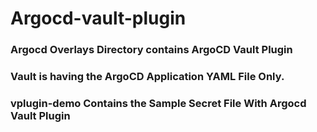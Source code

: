 

# Argocd-vault-plugin


### Argocd Overlays Directory contains ArgoCD Vault Plugin
### Vault is having the ArgoCD Application YAML File Only.
### vplugin-demo Contains the Sample Secret File With Argocd Vault Plugin
